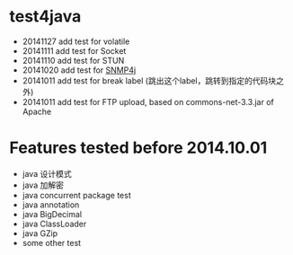 test4java
=========
* 20141127 add test for volatile
* 20141111 add test for Socket
* 20141110 add test for STUN
* 20141020 add test for [SNMP4j](https://github.com/cheyiliu/All-in-One/wiki/snmp)
* 20141011 add test for break label (跳出这个label，跳转到指定的代码块之外)
* 20141011 add test for FTP upload, based on commons-net-3.3.jar of Apache

# Features tested before 2014.10.01
* java 设计模式
* java 加解密 
* java concurrent package test
* java annotation
* java BigDecimal
* java ClassLoader
* java GZip
* some other test
